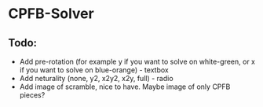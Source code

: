 # CPFB-Solver

## Todo:

* Add pre-rotation (for example y if you want to solve on white-green, or x if you want to solve on blue-orange) - textbox
* Add neturality (none, y2, x2y2, x2y, full) - radio
* Add image of scramble, nice to have. Maybe image of only CPFB pieces?
